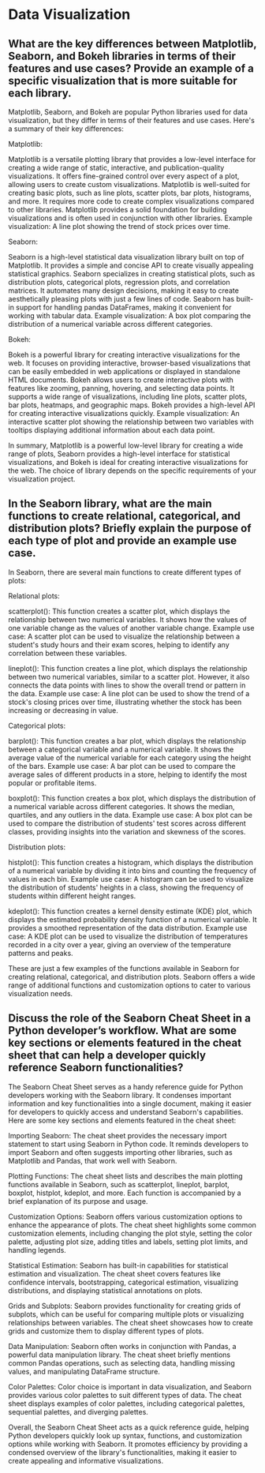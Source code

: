 # Data Visualization

## What are the key differences between Matplotlib, Seaborn, and Bokeh libraries in terms of their features and use cases? Provide an example of a specific visualization that is more suitable for each library.

Matplotlib, Seaborn, and Bokeh are popular Python libraries used for data visualization, but they differ in terms of their features and use cases. Here's a summary of their key differences:

Matplotlib:

Matplotlib is a versatile plotting library that provides a low-level interface for creating a wide range of static, interactive, and publication-quality visualizations.
It offers fine-grained control over every aspect of a plot, allowing users to create custom visualizations.
Matplotlib is well-suited for creating basic plots, such as line plots, scatter plots, bar plots, histograms, and more.
It requires more code to create complex visualizations compared to other libraries.
Matplotlib provides a solid foundation for building visualizations and is often used in conjunction with other libraries.
Example visualization: A line plot showing the trend of stock prices over time.

Seaborn:

Seaborn is a high-level statistical data visualization library built on top of Matplotlib.
It provides a simple and concise API to create visually appealing statistical graphics.
Seaborn specializes in creating statistical plots, such as distribution plots, categorical plots, regression plots, and correlation matrices.
It automates many design decisions, making it easy to create aesthetically pleasing plots with just a few lines of code.
Seaborn has built-in support for handling pandas DataFrames, making it convenient for working with tabular data.
Example visualization: A box plot comparing the distribution of a numerical variable across different categories.

Bokeh:

Bokeh is a powerful library for creating interactive visualizations for the web.
It focuses on providing interactive, browser-based visualizations that can be easily embedded in web applications or displayed in standalone HTML documents.
Bokeh allows users to create interactive plots with features like zooming, panning, hovering, and selecting data points.
It supports a wide range of visualizations, including line plots, scatter plots, bar plots, heatmaps, and geographic maps.
Bokeh provides a high-level API for creating interactive visualizations quickly.
Example visualization: An interactive scatter plot showing the relationship between two variables with tooltips displaying additional information about each data point.

In summary, Matplotlib is a powerful low-level library for creating a wide range of plots, Seaborn provides a high-level interface for statistical visualizations, and Bokeh is ideal for creating interactive visualizations for the web. The choice of library depends on the specific requirements of your visualization project.


## In the Seaborn library, what are the main functions to create relational, categorical, and distribution plots? Briefly explain the purpose of each type of plot and provide an example use case.

In Seaborn, there are several main functions to create different types of plots:

Relational plots:

scatterplot(): This function creates a scatter plot, which displays the relationship between two numerical variables. It shows how the values of one variable change as the values of another variable change.
Example use case: A scatter plot can be used to visualize the relationship between a student's study hours and their exam scores, helping to identify any correlation between these variables.

lineplot(): This function creates a line plot, which displays the relationship between two numerical variables, similar to a scatter plot. However, it also connects the data points with lines to show the overall trend or pattern in the data.
Example use case: A line plot can be used to show the trend of a stock's closing prices over time, illustrating whether the stock has been increasing or decreasing in value.

Categorical plots:

barplot(): This function creates a bar plot, which displays the relationship between a categorical variable and a numerical variable. It shows the average value of the numerical variable for each category using the height of the bars.
Example use case: A bar plot can be used to compare the average sales of different products in a store, helping to identify the most popular or profitable items.

boxplot(): This function creates a box plot, which displays the distribution of a numerical variable across different categories. It shows the median, quartiles, and any outliers in the data.
Example use case: A box plot can be used to compare the distribution of students' test scores across different classes, providing insights into the variation and skewness of the scores.

Distribution plots:

histplot(): This function creates a histogram, which displays the distribution of a numerical variable by dividing it into bins and counting the frequency of values in each bin.
Example use case: A histogram can be used to visualize the distribution of students' heights in a class, showing the frequency of students within different height ranges.

kdeplot(): This function creates a kernel density estimate (KDE) plot, which displays the estimated probability density function of a numerical variable. It provides a smoothed representation of the data distribution.
Example use case: A KDE plot can be used to visualize the distribution of temperatures recorded in a city over a year, giving an overview of the temperature patterns and peaks.

These are just a few examples of the functions available in Seaborn for creating relational, categorical, and distribution plots. Seaborn offers a wide range of additional functions and customization options to cater to various visualization needs.

## Discuss the role of the Seaborn Cheat Sheet in a Python developer’s workflow. What are some key sections or elements featured in the cheat sheet that can help a developer quickly reference Seaborn functionalities?

The Seaborn Cheat Sheet serves as a handy reference guide for Python developers working with the Seaborn library. It condenses important information and key functionalities into a single document, making it easier for developers to quickly access and understand Seaborn's capabilities. Here are some key sections and elements featured in the cheat sheet:

Importing Seaborn: The cheat sheet provides the necessary import statement to start using Seaborn in Python code. It reminds developers to import Seaborn and often suggests importing other libraries, such as Matplotlib and Pandas, that work well with Seaborn.

Plotting Functions: The cheat sheet lists and describes the main plotting functions available in Seaborn, such as scatterplot, lineplot, barplot, boxplot, histplot, kdeplot, and more. Each function is accompanied by a brief explanation of its purpose and usage.

Customization Options: Seaborn offers various customization options to enhance the appearance of plots. The cheat sheet highlights some common customization elements, including changing the plot style, setting the color palette, adjusting plot size, adding titles and labels, setting plot limits, and handling legends.

Statistical Estimation: Seaborn has built-in capabilities for statistical estimation and visualization. The cheat sheet covers features like confidence intervals, bootstrapping, categorical estimation, visualizing distributions, and displaying statistical annotations on plots.

Grids and Subplots: Seaborn provides functionality for creating grids of subplots, which can be useful for comparing multiple plots or visualizing relationships between variables. The cheat sheet showcases how to create grids and customize them to display different types of plots.

Data Manipulation: Seaborn often works in conjunction with Pandas, a powerful data manipulation library. The cheat sheet briefly mentions common Pandas operations, such as selecting data, handling missing values, and manipulating DataFrame structure.

Color Palettes: Color choice is important in data visualization, and Seaborn provides various color palettes to suit different types of data. The cheat sheet displays examples of color palettes, including categorical palettes, sequential palettes, and diverging palettes.

Overall, the Seaborn Cheat Sheet acts as a quick reference guide, helping Python developers quickly look up syntax, functions, and customization options while working with Seaborn. It promotes efficiency by providing a condensed overview of the library's functionalities, making it easier to create appealing and informative visualizations.

